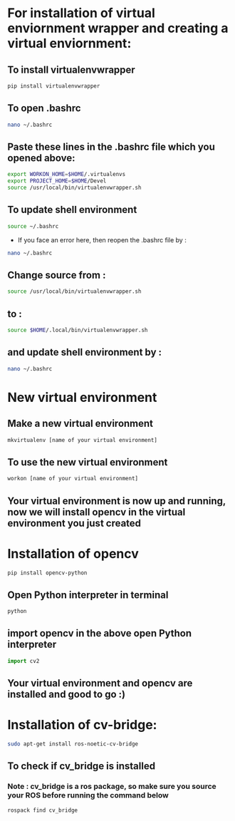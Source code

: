 # For installation of virtual enviornment wrapper and creating a virtual enviornment:

## To install virtualenvwrapper

```python
pip install virtualenvwrapper
```
## To open .bashrc
```bash
nano ~/.bashrc
```

## Paste these lines in the .bashrc file which you opened above:

```bash
export WORKON_HOME=$HOME/.virtualenvs
export PROJECT_HOME=$HOME/Devel
source /usr/local/bin/virtualenvwrapper.sh
```
## To update shell environment
```bash
source ~/.bashrc
```

* If you face an error here, then reopen the .bashrc file by :
```bash
nano ~/.bashrc
```
## Change source from :
```bash
source /usr/local/bin/virtualenvwrapper.sh
``` 
## to :
```bash
source $HOME/.local/bin/virtualenvwrapper.sh
```

## and update shell environment by :
```bash
nano ~/.bashrc
```




# New virtual environment

## Make  a new virtual environment 
```bash
mkvirtualenv [name of your virtual environment]
```

## To use the new virtual environment

```bash
workon [name of your virtual environment]
```

## Your virtual environment is now up and running, now we will install opencv in the virtual environment you just created



# Installation of opencv

```bash
pip install opencv-python
```

## Open Python interpreter in terminal

```bash
python
```

## import opencv in the above open Python interpreter
```python
import cv2
```
## Your virtual environment and opencv are installed and good to go :)


# Installation of cv-bridge:

```bash
sudo apt-get install ros-noetic-cv-bridge
```

## To check if cv_bridge is installed

### Note : cv_bridge is a ros package, so make sure you source your ROS before running the command below

```bash
rospack find cv_bridge
```